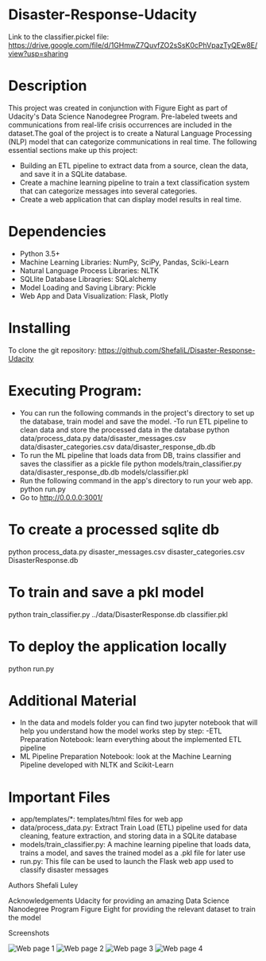 # Disaster-Response-Udacity

Link to the classifier.pickel file: https://drive.google.com/file/d/1GHmwZ7QuvfZO2sSsK0cPhVpazTyQEw8E/view?usp=sharing

# Description
This project was created in conjunction with Figure Eight as part of Udacity's Data Science Nanodegree Program. Pre-labeled tweets and communications from real-life crisis occurrences are included in the dataset.The goal of the project is to create a Natural Language Processing (NLP) model that can categorize communications in real time.
The following essential sections make up this project:
- Building an ETL pipeline to extract data from a source, clean the data, and save it in a SQLite database.
- Create a machine learning pipeline to train a text classification system that can categorize messages into several categories.
- Create a web application that can display model results in real time.

# Dependencies
- Python 3.5+
- Machine Learning Libraries: NumPy, SciPy, Pandas, Sciki-Learn
- Natural Language Process Libraries: NLTK
- SQLlite Database Libraqries: SQLalchemy
- Model Loading and Saving Library: Pickle
- Web App and Data Visualization: Flask, Plotly

# Installing
To clone the git repository: https://github.com/ShefaliL/Disaster-Response-Udacity

# Executing Program:
- You can run the following commands in the project's directory to set up the database, train model and save the model.
-To run ETL pipeline to clean data and store the processed data in the database python data/process_data.py data/disaster_messages.csv data/disaster_categories.csv data/disaster_response_db.db
- To run the ML pipeline that loads data from DB, trains classifier and saves the classifier as a pickle file python models/train_classifier.py data/disaster_response_db.db models/classifier.pkl
- Run the following command in the app's directory to run your web app. python run.py
- Go to http://0.0.0.0:3001/

# To create a processed sqlite db
python process_data.py disaster_messages.csv disaster_categories.csv DisasterResponse.db
# To train and save a pkl model
python train_classifier.py ../data/DisasterResponse.db classifier.pkl
# To deploy the application locally
python run.py

# Additional Material
- In the data and models folder you can find two jupyter notebook that will help you understand how the model works step by step:
-ETL Preparation Notebook: learn everything about the implemented ETL pipeline
- ML Pipeline Preparation Notebook: look at the Machine Learning Pipeline developed with NLTK and Scikit-Learn

# Important Files
- app/templates/*: templates/html files for web app
- data/process_data.py: Extract Train Load (ETL) pipeline used for data cleaning, feature extraction, and storing data in a SQLite database
- models/train_classifier.py: A machine learning pipeline that loads data, trains a model, and saves the trained model as a .pkl file for later use
- run.py: This file can be used to launch the Flask web app used to classify disaster messages

Authors
Shefali Luley

Acknowledgements
Udacity for providing an amazing Data Science Nanodegree Program
Figure Eight for providing the relevant dataset to train the model

Screenshots



![Web page 1](https://user-images.githubusercontent.com/76598077/173120038-e8f3ce89-d6ce-4fc9-b656-a679958cc91f.png)
![Web page 2](https://user-images.githubusercontent.com/76598077/173120040-483d5af2-b9f2-4bc7-bc08-c828b63c007d.png)
![Web page 3](https://user-images.githubusercontent.com/76598077/173120041-c286efb2-b7f5-4b0f-a226-54b65c0b070c.png)
![Web page 4](https://user-images.githubusercontent.com/76598077/173120042-3f371ec1-b8bf-4ab8-8358-b7199928ae88.png)







